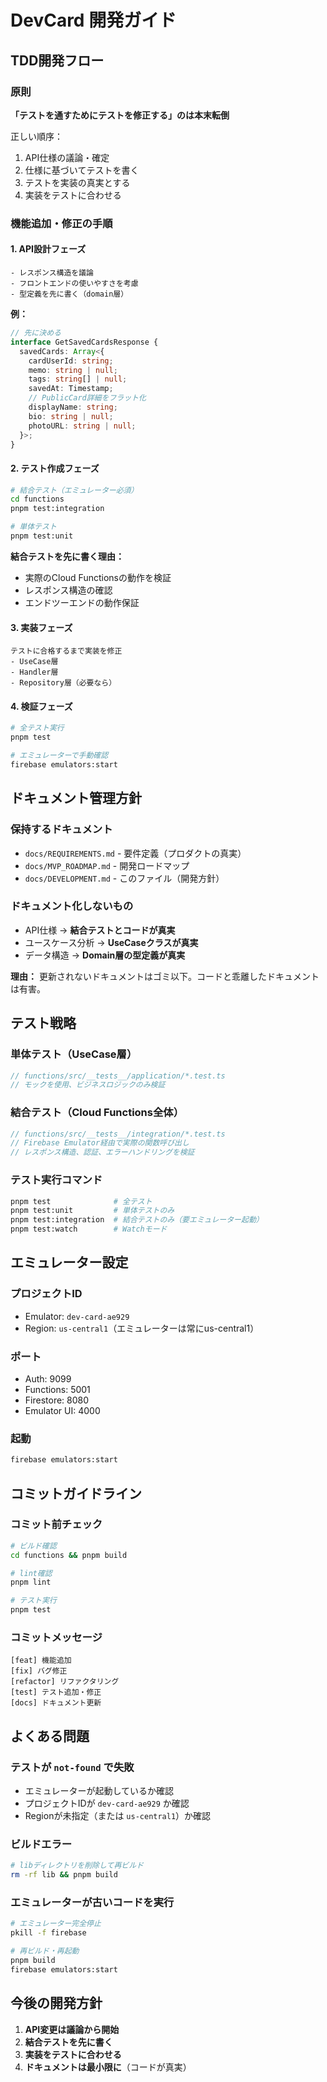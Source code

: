 # DevCard 開発ガイド

## TDD開発フロー

### 原則
**「テストを通すためにテストを修正する」のは本末転倒**

正しい順序：
1. API仕様の議論・確定
2. 仕様に基づいてテストを書く
3. テストを実装の真実とする
4. 実装をテストに合わせる

### 機能追加・修正の手順

#### 1. API設計フェーズ
```
- レスポンス構造を議論
- フロントエンドの使いやすさを考慮
- 型定義を先に書く（domain層）
```

**例：**
```typescript
// 先に決める
interface GetSavedCardsResponse {
  savedCards: Array<{
    cardUserId: string;
    memo: string | null;
    tags: string[] | null;
    savedAt: Timestamp;
    // PublicCard詳細をフラット化
    displayName: string;
    bio: string | null;
    photoURL: string | null;
  }>;
}
```

#### 2. テスト作成フェーズ
```bash
# 結合テスト（エミュレーター必須）
cd functions
pnpm test:integration

# 単体テスト
pnpm test:unit
```

**結合テストを先に書く理由：**
- 実際のCloud Functionsの動作を検証
- レスポンス構造の確認
- エンドツーエンドの動作保証

#### 3. 実装フェーズ
```
テストに合格するまで実装を修正
- UseCase層
- Handler層
- Repository層（必要なら）
```

#### 4. 検証フェーズ
```bash
# 全テスト実行
pnpm test

# エミュレーターで手動確認
firebase emulators:start
```

## ドキュメント管理方針

### 保持するドキュメント
- `docs/REQUIREMENTS.md` - 要件定義（プロダクトの真実）
- `docs/MVP_ROADMAP.md` - 開発ロードマップ
- `docs/DEVELOPMENT.md` - このファイル（開発方針）

### ドキュメント化しないもの
- API仕様 → **結合テストとコードが真実**
- ユースケース分析 → **UseCaseクラスが真実**
- データ構造 → **Domain層の型定義が真実**

**理由：** 更新されないドキュメントはゴミ以下。コードと乖離したドキュメントは有害。

## テスト戦略

### 単体テスト（UseCase層）
```typescript
// functions/src/__tests__/application/*.test.ts
// モックを使用、ビジネスロジックのみ検証
```

### 結合テスト（Cloud Functions全体）
```typescript
// functions/src/__tests__/integration/*.test.ts
// Firebase Emulator経由で実際の関数呼び出し
// レスポンス構造、認証、エラーハンドリングを検証
```

### テスト実行コマンド
```bash
pnpm test              # 全テスト
pnpm test:unit         # 単体テストのみ
pnpm test:integration  # 結合テストのみ（要エミュレーター起動）
pnpm test:watch        # Watchモード
```

## エミュレーター設定

### プロジェクトID
- Emulator: `dev-card-ae929`
- Region: `us-central1`（エミュレーターは常にus-central1）

### ポート
- Auth: 9099
- Functions: 5001
- Firestore: 8080
- Emulator UI: 4000

### 起動
```bash
firebase emulators:start
```

## コミットガイドライン

### コミット前チェック
```bash
# ビルド確認
cd functions && pnpm build

# lint確認
pnpm lint

# テスト実行
pnpm test
```

### コミットメッセージ
```
[feat] 機能追加
[fix] バグ修正
[refactor] リファクタリング
[test] テスト追加・修正
[docs] ドキュメント更新
```

## よくある問題

### テストが `not-found` で失敗
- エミュレーターが起動しているか確認
- プロジェクトIDが `dev-card-ae929` か確認
- Regionが未指定（または `us-central1`）か確認

### ビルドエラー
```bash
# libディレクトリを削除して再ビルド
rm -rf lib && pnpm build
```

### エミュレーターが古いコードを実行
```bash
# エミュレーター完全停止
pkill -f firebase

# 再ビルド・再起動
pnpm build
firebase emulators:start
```

## 今後の開発方針

1. **API変更は議論から開始**
2. **結合テストを先に書く**
3. **実装をテストに合わせる**
4. **ドキュメントは最小限に**（コードが真実）
